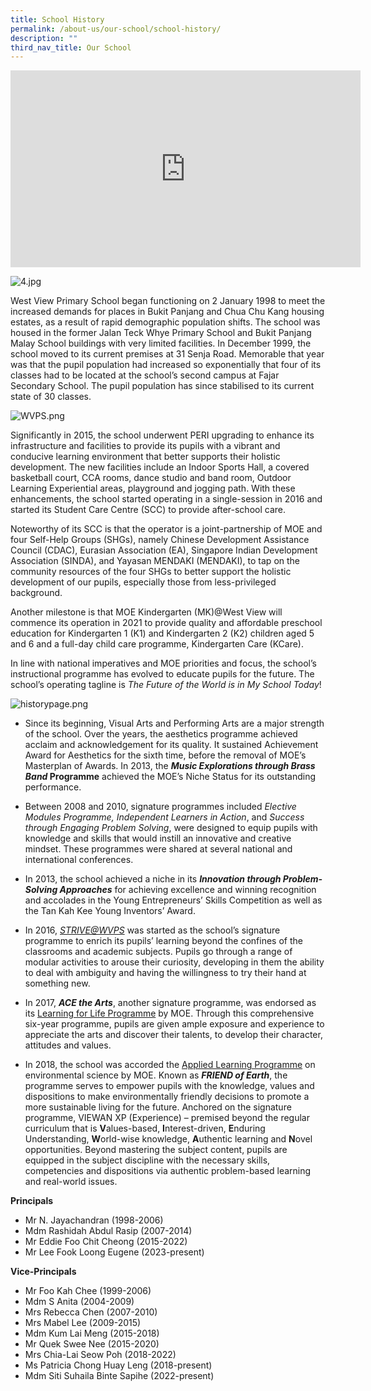 ```yaml
---
title: School History
permalink: /about-us/our-school/school-history/
description: ""
third_nav_title: Our School
---
```

<iframe width="560" height="315" src="https://www.youtube.com/embed/sosrvj8AvOE" title="YouTube video player" frameborder="0" allow="accelerometer; autoplay; clipboard-write; encrypted-media; gyroscope; picture-in-picture" allowfullscreen></iframe>

![4.jpg](https://westviewpri.moe.edu.sg/qql/slot/u539/2020/About%20Us/Our%20School/School%20History/4.jpg "Official Opening")

  

West View Primary School began functioning on 2 January 1998 to meet the increased demands for places in Bukit Panjang and Chua Chu Kang housing estates, as a result of rapid demographic population shifts. The school was housed in the former Jalan Teck Whye Primary School and Bukit Panjang Malay School buildings with very limited facilities. In December 1999, the school moved to its current premises at 31 Senja Road. Memorable that year was that the pupil population had increased so exponentially that four of its classes had to be located at the school’s second campus at Fajar Secondary School. The pupil population has since stabilised to its current state of 30 classes.  

  

![WVPS.png](https://westviewpri.moe.edu.sg/qql/slot/u539/2020/About%20Us/Our%20School/School%20History/WVPS.png "School's Facade")

Significantly in 2015, the school underwent PERI upgrading to enhance its infrastructure and facilities to provide its pupils with a vibrant and conducive learning environment that better supports their holistic development. The new facilities include an Indoor Sports Hall, a covered basketball court, CCA rooms, dance studio and band room, Outdoor Learning Experiential areas, playground and jogging path. With these enhancements, the school started operating in a single-session in 2016 and started its Student Care Centre (SCC) to provide after-school care.  

  

Noteworthy of its SCC is that the operator is a joint-partnership of MOE and four Self-Help Groups (SHGs), namely Chinese Development Assistance Council (CDAC), Eurasian Association (EA), Singapore Indian Development Association (SINDA), and Yayasan MENDAKI (MENDAKI), to tap on the community resources of the four SHGs to better support the holistic development of our pupils, especially those from less-privileged background.

  

Another milestone is that MOE Kindergarten (MK)@West View will commence its operation in 2021 to provide quality and affordable preschool education for Kindergarten 1 (K1) and Kindergarten 2 (K2) children aged 5 and 6 and a full-day child care programme, Kindergarten Care (KCare).

  

In line with national imperatives and MOE priorities and focus, the school’s instructional programme has evolved to educate pupils for the future. The school’s operating tagline is _The Future of the World is in My School Today_!

  

![historypage.png](https://westviewpri.moe.edu.sg/qql/slot/u539/2020/About%20Us/Our%20School/School%20History/historypage.png "School's Niche")

*   Since its beginning, Visual Arts and Performing Arts are a major strength of the school. Over the years, the aesthetics programme achieved acclaim and acknowledgement for its quality. It sustained Achievement Award for Aesthetics for the sixth time, before the removal of MOE’s Masterplan of Awards. In 2013, the **_Music Explorations through Brass Band_ Programme** achieved the MOE’s Niche Status for its outstanding performance.

  

*   Between 2008 and 2010, signature programmes included _Elective Modules Programme, Independent Learners in Action_, and _Success through Engaging Problem Solving_, were designed to equip pupils with knowledge and skills that would instill an innovative and creative mindset. These programmes were shared at several national and international conferences.

  

*   In 2013, the school achieved a niche in its **_Innovation through Problem-Solving Approaches_** for achieving excellence and winning recognition and accolades in the Young Entrepreneurs’ Skills Competition as well as the Tan Kah Kee Young Inventors’ Award.

  

*   In 2016, _[STRIVE@WVPS](https://westviewpri.moe.edu.sg/uniquely-us/strive-modular-cca)_ was started as the school’s signature programme to enrich its pupils’ learning beyond the confines of the classrooms and academic subjects. Pupils go through a range of modular activities to arouse their curiosity, developing in them the ability to deal with ambiguity and having the willingness to try their hand at something new.

  

*   In 2017, **_ACE the Arts_**, another signature programme, was endorsed as its [Learning for Life Programme](https://westviewpri.moe.edu.sg/uniquely-us/llp) by MOE. Through this comprehensive six-year programme, pupils are given ample exposure and experience to appreciate the arts and discover their talents, to develop their character, attitudes and values.

  

*   In 2018, the school was accorded the [Applied Learning Programme](https://westviewpri.moe.edu.sg/uniquely-us/alp) on environmental science by MOE. Known as **_FRIEND of Earth_**, the programme serves to empower pupils with the knowledge, values and dispositions to make environmentally friendly decisions to promote a more sustainable living for the future. Anchored on the signature programme, VIEWAN XP (Experience) – premised beyond the regular curriculum that is **V**alues-based, **I**nterest-driven, **E**nduring Understanding, **W**orld-wise knowledge, **A**uthentic learning and **N**ovel opportunities. Beyond mastering the subject content, pupils are equipped in the subject discipline with the necessary skills, competencies and dispositions via authentic problem-based learning and real-world issues.

  

**Principals**

  

*   Mr N. Jayachandran (1998-2006)
*   Mdm Rashidah Abdul Rasip (2007-2014)
*   Mr Eddie Foo Chit Cheong (2015-2022)
*   Mr Lee Fook Loong Eugene (2023-present)  
    

  

**Vice-Principals**

  

*   Mr Foo Kah Chee (1999-2006)
*   Mdm S Anita (2004-2009)
*   Mrs Rebecca Chen (2007-2010)
*   Mrs Mabel Lee (2009-2015)
*   Mdm Kum Lai Meng (2015-2018)
*   Mr Quek Swee Nee (2015-2020)
*   Mrs Chia-Lai Seow Poh (2018-2022)
*   Ms Patricia Chong Huay Leng (2018-present)
*   Mdm Siti Suhaila Binte Sapihe (2022-present)